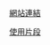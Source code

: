 [網站連結](https://sites.google.com/fhehs.tp.edu.tw/fhrun2nd/%E9%A6%96%E9%A0%81home)

[使用片段](https://youtu.be/n7ZgSPV8Ns8)
